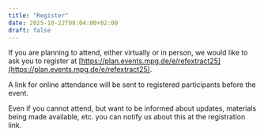 ```yaml
---
title: "Register"
date: 2025-10-22T08:04:00+02:00
draft: false
---
```


If you are planning to attend, either virtually or in person, we would like to ask you to register at [https://plan.events.mpg.de/e/refextract25](https://plan.events.mpg.de/e/refextract25).

A link for online attendance will be sent to registered participants before the event.

Even if you cannot attend, but want to be informed about updates, materials being made available, etc. you can notify us about this at the registration link.
